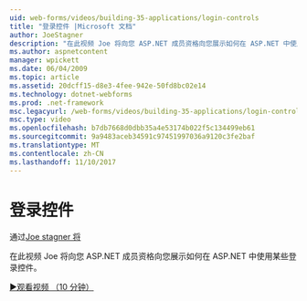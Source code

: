 ```yaml
---
uid: web-forms/videos/building-35-applications/login-controls
title: "登录控件 |Microsoft 文档"
author: JoeStagner
description: "在此视频 Joe 将向您 ASP.NET 成员资格向您展示如何在 ASP.NET 中使用某些登录控件。"
ms.author: aspnetcontent
manager: wpickett
ms.date: 06/04/2009
ms.topic: article
ms.assetid: 20dcff15-d8e3-4fee-942e-50fd8bc02e14
ms.technology: dotnet-webforms
ms.prod: .net-framework
msc.legacyurl: /web-forms/videos/building-35-applications/login-controls
msc.type: video
ms.openlocfilehash: b7db7668d0dbb35a4e53174b022f5c134499eb61
ms.sourcegitcommit: 9a9483aceb34591c97451997036a9120c3fe2baf
ms.translationtype: MT
ms.contentlocale: zh-CN
ms.lasthandoff: 11/10/2017
---
```

<a name="login-controls"></a>登录控件
====================
通过[Joe stagner 将](https://github.com/JoeStagner)

在此视频 Joe 将向您 ASP.NET 成员资格向您展示如何在 ASP.NET 中使用某些登录控件。

[&#9654;观看视频 （10 分钟）](https://channel9.msdn.com/Blogs/ASP-NET-Site-Videos/login-controls)
